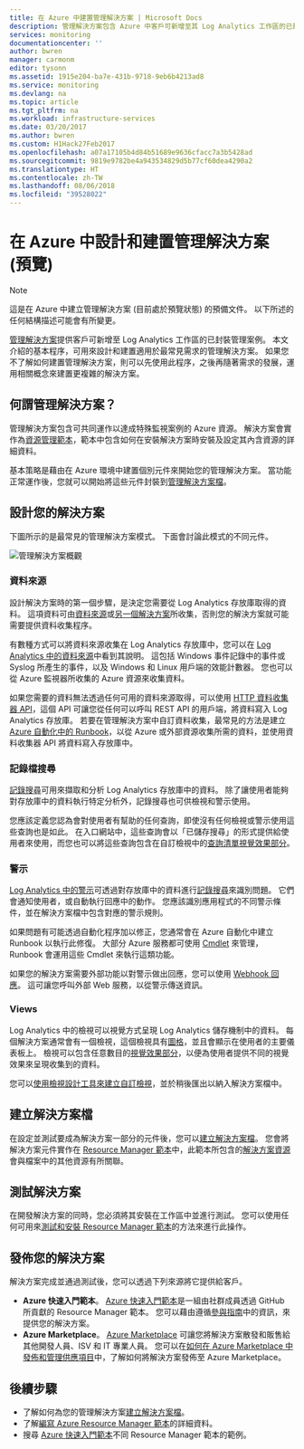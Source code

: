 ```yaml
---
title: 在 Azure 中建置管理解決方案 | Microsoft Docs
description: 管理解決方案包含 Azure 中客戶可新增至其 Log Analytics 工作區的已封裝管理案例。  這篇文章提供詳細資料，說明如何建立要用於自己的環境中或可供客戶使用的管理解決方案。
services: monitoring
documentationcenter: ''
author: bwren
manager: carmonm
editor: tysonn
ms.assetid: 1915e204-ba7e-431b-9718-9eb6b4213ad8
ms.service: monitoring
ms.devlang: na
ms.topic: article
ms.tgt_pltfrm: na
ms.workload: infrastructure-services
ms.date: 03/20/2017
ms.author: bwren
ms.custom: H1Hack27Feb2017
ms.openlocfilehash: a07a17105b4d84b51689e9636cfacc7a3b5428ad
ms.sourcegitcommit: 9819e9782be4a943534829d5b77cf60dea4290a2
ms.translationtype: HT
ms.contentlocale: zh-TW
ms.lasthandoff: 08/06/2018
ms.locfileid: "39528022"
---
```

# <a name="design-and-build-a-management-solution-in-azure-preview"></a>在 Azure 中設計和建置管理解決方案 (預覽)
> [!NOTE]
> 這是在 Azure 中建立管理解決方案 (目前處於預覽狀態) 的預備文件。 以下所述的任何結構描述可能會有所變更。

[管理解決方案]( monitoring-solutions.md)提供客戶可新增至 Log Analytics 工作區的已封裝管理案例。  本文介紹的基本程序，可用來設計和建置適用於最常見需求的管理解決方案。  如果您不了解如何建置管理解決方案，則可以先使用此程序，之後再隨著需求的發展，運用相關概念來建置更複雜的解決方案。

## <a name="what-is-a-management-solution"></a>何謂管理解決方案？

管理解決方案包含可共同運作以達成特殊監視案例的 Azure 資源。  解決方案會實作為[資源管理範本](../azure-resource-manager/resource-manager-template-walkthrough.md)，範本中包含如何在安裝解決方案時安裝及設定其內含資源的詳細資料。

基本策略是藉由在 Azure 環境中建置個別元件來開始您的管理解決方案。  當功能正常運作後，您就可以開始將這些元件封裝到[管理解決方案檔]( monitoring-solutions-solution-file.md)。 


## <a name="design-your-solution"></a>設計您的解決方案
下圖所示的是最常見的管理解決方案模式。  下面會討論此模式的不同元件。

![管理解決方案概觀](media/monitoring-solutions-creating/solution-overview.png)


### <a name="data-sources"></a>資料來源
設計解決方案時的第一個步驟，是決定您需要從 Log Analytics 存放庫取得的資料。  這項資料可由[資料來源](../log-analytics/log-analytics-data-sources.md)或[另一個解決方案]( monitoring-solutions.md)所收集，否則您的解決方案就可能需要提供資料收集程序。

有數種方式可以將資料來源收集在 Log Analytics 存放庫中，您可以在 [Log Analytics 中的資料來源](../log-analytics/log-analytics-data-sources.md)中看到其說明。  這包括 Windows 事件記錄中的事件或 Syslog 所產生的事件，以及 Windows 和 Linux 用戶端的效能計數器。  您也可以從 Azure 監視器所收集的 Azure 資源來收集資料。  

如果您需要的資料無法透過任何可用的資料來源取得，可以使用 [HTTP 資料收集器 API](../log-analytics/log-analytics-data-collector-api.md)，這個 API 可讓您從任何可以呼叫 REST API 的用戶端，將資料寫入 Log Analytics 存放庫。  若要在管理解決方案中自訂資料收集，最常見的方法是建立 [Azure 自動化中的 Runbook](../automation/automation-runbook-types.md)，以從 Azure 或外部資源收集所需的資料，並使用資料收集器 API 將資料寫入存放庫中。  

### <a name="log-searches"></a>記錄檔搜尋
[記錄搜尋](../log-analytics/log-analytics-log-searches.md)可用來擷取和分析 Log Analytics 存放庫中的資料。  除了讓使用者能夠對存放庫中的資料執行特定分析外，記錄搜尋也可供檢視和警示使用。  

您應該定義您認為會對使用者有幫助的任何查詢，即使沒有任何檢視或警示使用這些查詢也是如此。  在入口網站中，這些查詢會以「已儲存搜尋」的形式提供給使用者來使用，而您也可以將這些查詢包含在自訂檢視中的[查詢清單視覺效果部分](../log-analytics/log-analytics-view-designer-parts.md#list-of-queries-part)。

### <a name="alerts"></a>警示
[Log Analytics 中的警示](../log-analytics/log-analytics-alerts.md)可透過對存放庫中的資料進行[記錄搜尋](#log-searches)來識別問題。  它們會通知使用者，或自動執行回應中的動作。 您應該識別應用程式的不同警示條件，並在解決方案檔中包含對應的警示規則。

如果問題有可能透過自動化程序加以修正，您通常會在 Azure 自動化中建立 Runbook 以執行此修復。  大部分 Azure 服務都可使用 [Cmdlet](/powershell/azure/overview) 來管理，Runbook 會運用這些 Cmdlet 來執行這類功能。

如果您的解決方案需要外部功能以對警示做出回應，您可以使用 [Webhook 回應](../log-analytics/log-analytics-alerts-actions.md)。  這可讓您呼叫外部 Web 服務，以從警示傳送資訊。

### <a name="views"></a>Views
Log Analytics 中的檢視可以視覺方式呈現 Log Analytics 儲存機制中的資料。  每個解決方案通常會有一個檢視，這個檢視具有[圖格](../log-analytics/log-analytics-view-designer-tiles.md)，並且會顯示在使用者的主要儀表板上。  檢視可以包含任意數目的[視覺效果部分](../log-analytics/log-analytics-view-designer-parts.md)，以便為使用者提供不同的視覺效果來呈現收集到的資料。

您可以[使用檢視設計工具來建立自訂檢視](../log-analytics/log-analytics-view-designer.md)，並於稍後匯出以納入解決方案檔中。  


## <a name="create-solution-file"></a>建立解決方案檔
在設定並測試要成為解決方案一部分的元件後，您可以[建立解決方案檔]( monitoring-solutions-solution-file.md)。  您會將解決方案元件實作在 [Resource Manager 範本](../azure-resource-manager/resource-group-authoring-templates.md)中，此範本所包含的[解決方案資源]( monitoring-solutions-solution-file.md#solution-resource)會與檔案中的其他資源有所關聯。  


## <a name="test-your-solution"></a>測試解決方案
在開發解決方案的同時，您必須將其安裝在工作區中並進行測試。  您可以使用任何可用來[測試和安裝 Resource Manager 範本](../azure-resource-manager/resource-group-template-deploy.md)的方法來進行此操作。

## <a name="publish-your-solution"></a>發佈您的解決方案
解決方案完成並通過測試後，您可以透過下列來源將它提供給客戶。

- **Azure 快速入門範本**。  [Azure 快速入門範本](https://azure.microsoft.com/resources/templates/)是一組由社群成員透過 GitHub 所貢獻的 Resource Manager 範本。  您可以藉由遵循[參與指南](https://github.com/Azure/azure-quickstart-templates/tree/master/1-CONTRIBUTION-GUIDE)中的資訊，來提供您的解決方案。
- **Azure Marketplace**。  [Azure Marketplace](https://azuremarketplace.microsoft.com/marketplace/) 可讓您將解決方案散發和販售給其他開發人員、ISV 和 IT 專業人員。  您可以在[如何在 Azure Marketplace 中發佈和管理供應項目](../marketplace/marketplace-publishers-guide.md)中，了解如何將解決方案發佈至 Azure Marketplace。



## <a name="next-steps"></a>後續步驟
* 了解如何為您的管理解決方案[建立解決方案檔]( monitoring-solutions-solution-file.md)。
* 了解[編寫 Azure Resource Manager 範本](../azure-resource-manager/resource-group-authoring-templates.md)的詳細資料。
* 搜尋 [Azure 快速入門範本](https://azure.microsoft.com/documentation/templates)不同 Resource Manager 範本的範例。